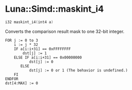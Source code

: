 # Luna::Simd::maskint_i4

```c++
i32 maskint_i4(int4 a)
```

Converts the comparison result mask to one 32-bit integer. 


```
FOR j := 0 to 3
    i := j * 32
    IF a[i:i+31] == 0xFFFFFFFF
        dst[j] := 1
    ELSE IF a[i:i+31] == 0x00000000
           dst[j] := 0
       ELSE
           dst[j] := 0 or 1 (The behavior is undefined.)
    FI
ENDFOR
dst[4:MAX] := 0
```


